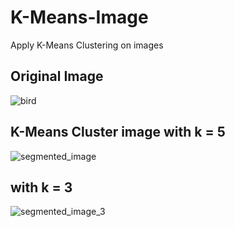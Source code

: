 # K-Means-Image
Apply K-Means Clustering on images


## Original Image
![bird](https://github.com/user-attachments/assets/b0cd9408-8ea1-4018-a318-31e714b728d0)


## K-Means Cluster image with k = 5
![segmented_image](https://github.com/user-attachments/assets/fea6fd29-06ae-44e3-b336-78b9c6911f17)


## with k = 3
![segmented_image_3](https://github.com/user-attachments/assets/722079fc-55d4-4a8f-8fe4-df65e5ef49fd)
